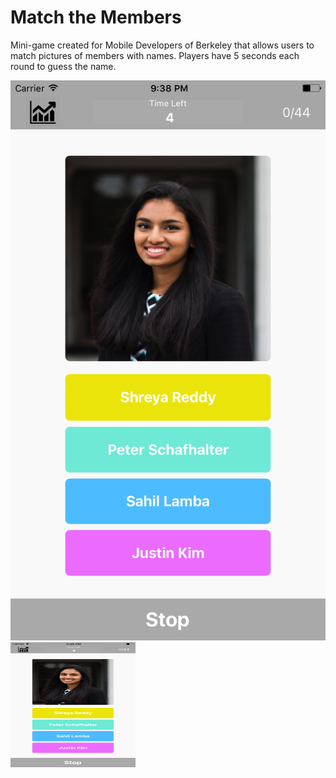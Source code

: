 # Match the Members

Mini-game created for Mobile Developers of Berkeley that allows users to match pictures of members with names. Players have 5 seconds each round to guess the name.

![Alt text](match_members.png "Optional Title")
<img src="match_members.png" width="200" height="200" />



